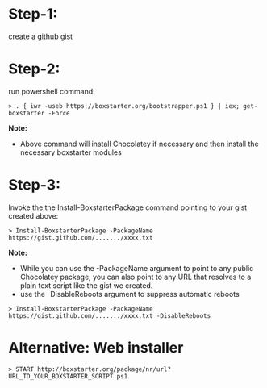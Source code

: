 # Step-1:
create a github gist

# Step-2:
run powershell command: 
```
> . { iwr -useb https://boxstarter.org/bootstrapper.ps1 } | iex; get-boxstarter -Force
```

**Note:**
- Above command will install Chocolatey if necessary and then install the necessary boxstarter modules

# Step-3:
Invoke the the Install-BoxstarterPackage command pointing to your gist created above: 
```
> Install-BoxstarterPackage -PackageName https://gist.github.com/......./xxxx.txt
```

**Note:**
- While you can use the -PackageName argument to point to any public Chocolatey package, you can also point to any URL that resolves to a plain text script like the gist we created.
- use the -DisableReboots argument to suppress automatic reboots
```
> Install-BoxstarterPackage -PackageName https://gist.github.com/......./xxxx.txt -DisableReboots
```
		

# Alternative: Web installer
```
> START http://boxstarter.org/package/nr/url?URL_TO_YOUR_BOXSTARTER_SCRIPT.ps1
```
